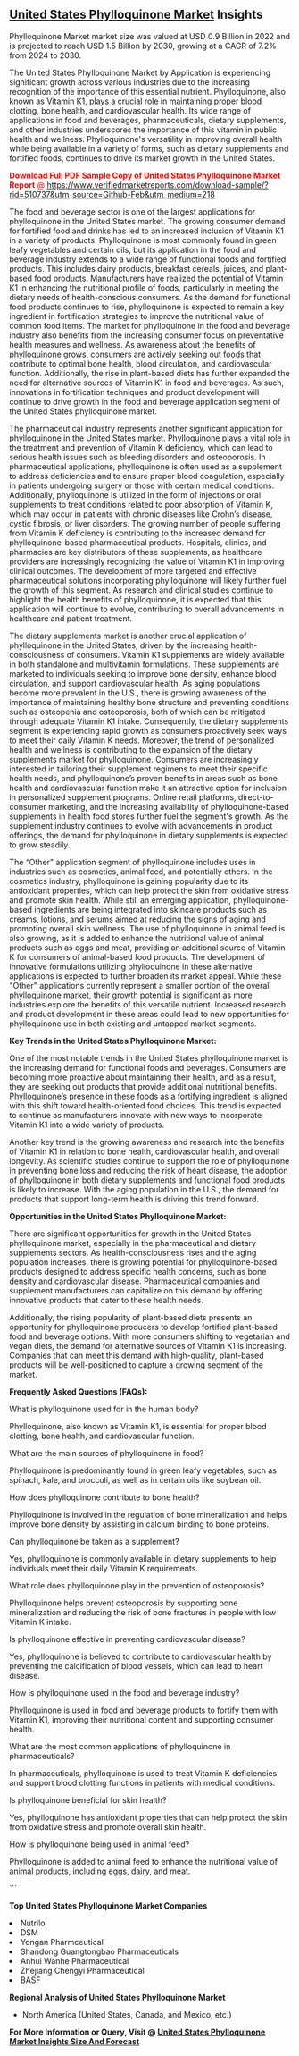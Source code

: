 <h2><a href="https://www.verifiedmarketreports.com/download-sample/?rid=510737&amp;utm_source=Github-Feb&amp;utm_medium=218" target="_blank">United States Phylloquinone Market</a> Insights</h2><p>Phylloquinone Market market size was valued at USD 0.9 Billion in 2022 and is projected to reach USD 1.5 Billion by 2030, growing at a CAGR of 7.2% from 2024 to 2030.</p><p> <p>The United States Phylloquinone Market by Application is experiencing significant growth across various industries due to the increasing recognition of the importance of this essential nutrient. Phylloquinone, also known as Vitamin K1, plays a crucial role in maintaining proper blood clotting, bone health, and cardiovascular health. Its wide range of applications in food and beverages, pharmaceuticals, dietary supplements, and other industries underscores the importance of this vitamin in public health and wellness. Phylloquinone's versatility in improving overall health while being available in a variety of forms, such as dietary supplements and fortified foods, continues to drive its market growth in the United States. <p><span class=""><span style="color: #ff0000;"><strong>Download Full PDF Sample Copy of United States Phylloquinone Market Report</strong> @ </span><a href="https://www.verifiedmarketreports.com/download-sample/?rid=510737&amp;utm_source=Github-Feb&amp;utm_medium=218" target="_blank">https://www.verifiedmarketreports.com/download-sample/?rid=510737&amp;utm_source=Github-Feb&amp;utm_medium=218</a></span></p></p> <p>The food and beverage sector is one of the largest applications for phylloquinone in the United States market. The growing consumer demand for fortified food and drinks has led to an increased inclusion of Vitamin K1 in a variety of products. Phylloquinone is most commonly found in green leafy vegetables and certain oils, but its application in the food and beverage industry extends to a wide range of functional foods and fortified products. This includes dairy products, breakfast cereals, juices, and plant-based food products. Manufacturers have realized the potential of Vitamin K1 in enhancing the nutritional profile of foods, particularly in meeting the dietary needs of health-conscious consumers. As the demand for functional food products continues to rise, phylloquinone is expected to remain a key ingredient in fortification strategies to improve the nutritional value of common food items. The market for phylloquinone in the food and beverage industry also benefits from the increasing consumer focus on preventative health measures and wellness. As awareness about the benefits of phylloquinone grows, consumers are actively seeking out foods that contribute to optimal bone health, blood circulation, and cardiovascular function. Additionally, the rise in plant-based diets has further expanded the need for alternative sources of Vitamin K1 in food and beverages. As such, innovations in fortification techniques and product development will continue to drive growth in the food and beverage application segment of the United States phylloquinone market.</p> <p>The pharmaceutical industry represents another significant application for phylloquinone in the United States market. Phylloquinone plays a vital role in the treatment and prevention of Vitamin K deficiency, which can lead to serious health issues such as bleeding disorders and osteoporosis. In pharmaceutical applications, phylloquinone is often used as a supplement to address deficiencies and to ensure proper blood coagulation, especially in patients undergoing surgery or those with certain medical conditions. Additionally, phylloquinone is utilized in the form of injections or oral supplements to treat conditions related to poor absorption of Vitamin K, which may occur in patients with chronic diseases like Crohn’s disease, cystic fibrosis, or liver disorders. The growing number of people suffering from Vitamin K deficiency is contributing to the increased demand for phylloquinone-based pharmaceutical products. Hospitals, clinics, and pharmacies are key distributors of these supplements, as healthcare providers are increasingly recognizing the value of Vitamin K1 in improving clinical outcomes. The development of more targeted and effective pharmaceutical solutions incorporating phylloquinone will likely further fuel the growth of this segment. As research and clinical studies continue to highlight the health benefits of phylloquinone, it is expected that this application will continue to evolve, contributing to overall advancements in healthcare and patient treatment.</p> <p>The dietary supplements market is another crucial application of phylloquinone in the United States, driven by the increasing health-consciousness of consumers. Vitamin K1 supplements are widely available in both standalone and multivitamin formulations. These supplements are marketed to individuals seeking to improve bone density, enhance blood circulation, and support cardiovascular health. As aging populations become more prevalent in the U.S., there is growing awareness of the importance of maintaining healthy bone structure and preventing conditions such as osteopenia and osteoporosis, both of which can be mitigated through adequate Vitamin K1 intake. Consequently, the dietary supplements segment is experiencing rapid growth as consumers proactively seek ways to meet their daily Vitamin K needs. Moreover, the trend of personalized health and wellness is contributing to the expansion of the dietary supplements market for phylloquinone. Consumers are increasingly interested in tailoring their supplement regimens to meet their specific health needs, and phylloquinone’s proven benefits in areas such as bone health and cardiovascular function make it an attractive option for inclusion in personalized supplement programs. Online retail platforms, direct-to-consumer marketing, and the increasing availability of phylloquinone-based supplements in health food stores further fuel the segment's growth. As the supplement industry continues to evolve with advancements in product offerings, the demand for phylloquinone in dietary supplements is expected to grow steadily.</p> <p>The “Other” application segment of phylloquinone includes uses in industries such as cosmetics, animal feed, and potentially others. In the cosmetics industry, phylloquinone is gaining popularity due to its antioxidant properties, which can help protect the skin from oxidative stress and promote skin health. While still an emerging application, phylloquinone-based ingredients are being integrated into skincare products such as creams, lotions, and serums aimed at reducing the signs of aging and promoting overall skin wellness. The use of phylloquinone in animal feed is also growing, as it is added to enhance the nutritional value of animal products such as eggs and meat, providing an additional source of Vitamin K for consumers of animal-based food products. The development of innovative formulations utilizing phylloquinone in these alternative applications is expected to further broaden its market appeal. While these "Other" applications currently represent a smaller portion of the overall phylloquinone market, their growth potential is significant as more industries explore the benefits of this versatile nutrient. Increased research and product development in these areas could lead to new opportunities for phylloquinone use in both existing and untapped market segments.</p> <p><strong>Key Trends in the United States Phylloquinone Market:</strong></p> <p>One of the most notable trends in the United States phylloquinone market is the increasing demand for functional foods and beverages. Consumers are becoming more proactive about maintaining their health, and as a result, they are seeking out products that provide additional nutritional benefits. Phylloquinone’s presence in these foods as a fortifying ingredient is aligned with this shift toward health-oriented food choices. This trend is expected to continue as manufacturers innovate with new ways to incorporate Vitamin K1 into a wide variety of products.</p> <p>Another key trend is the growing awareness and research into the benefits of Vitamin K1 in relation to bone health, cardiovascular health, and overall longevity. As scientific studies continue to support the role of phylloquinone in preventing bone loss and reducing the risk of heart disease, the adoption of phylloquinone in both dietary supplements and functional food products is likely to increase. With the aging population in the U.S., the demand for products that support long-term health is driving this trend forward.</p> <p><strong>Opportunities in the United States Phylloquinone Market:</strong></p> <p>There are significant opportunities for growth in the United States phylloquinone market, especially in the pharmaceutical and dietary supplements sectors. As health-consciousness rises and the aging population increases, there is growing potential for phylloquinone-based products designed to address specific health concerns, such as bone density and cardiovascular disease. Pharmaceutical companies and supplement manufacturers can capitalize on this demand by offering innovative products that cater to these health needs.</p> <p>Additionally, the rising popularity of plant-based diets presents an opportunity for phylloquinone producers to develop fortified plant-based food and beverage options. With more consumers shifting to vegetarian and vegan diets, the demand for alternative sources of Vitamin K1 is increasing. Companies that can meet this demand with high-quality, plant-based products will be well-positioned to capture a growing segment of the market.</p> <p><strong>Frequently Asked Questions (FAQs):</strong></p> <p>What is phylloquinone used for in the human body?</p> <p>Phylloquinone, also known as Vitamin K1, is essential for proper blood clotting, bone health, and cardiovascular function.</p> <p>What are the main sources of phylloquinone in food?</p> <p>Phylloquinone is predominantly found in green leafy vegetables, such as spinach, kale, and broccoli, as well as in certain oils like soybean oil.</p> <p>How does phylloquinone contribute to bone health?</p> <p>Phylloquinone is involved in the regulation of bone mineralization and helps improve bone density by assisting in calcium binding to bone proteins.</p> <p>Can phylloquinone be taken as a supplement?</p> <p>Yes, phylloquinone is commonly available in dietary supplements to help individuals meet their daily Vitamin K requirements.</p> <p>What role does phylloquinone play in the prevention of osteoporosis?</p> <p>Phylloquinone helps prevent osteoporosis by supporting bone mineralization and reducing the risk of bone fractures in people with low Vitamin K intake.</p> <p>Is phylloquinone effective in preventing cardiovascular disease?</p> <p>Yes, phylloquinone is believed to contribute to cardiovascular health by preventing the calcification of blood vessels, which can lead to heart disease.</p> <p>How is phylloquinone used in the food and beverage industry?</p> <p>Phylloquinone is used in food and beverage products to fortify them with Vitamin K1, improving their nutritional content and supporting consumer health.</p> <p>What are the most common applications of phylloquinone in pharmaceuticals?</p> <p>In pharmaceuticals, phylloquinone is used to treat Vitamin K deficiencies and support blood clotting functions in patients with medical conditions.</p> <p>Is phylloquinone beneficial for skin health?</p> <p>Yes, phylloquinone has antioxidant properties that can help protect the skin from oxidative stress and promote overall skin health.</p> <p>How is phylloquinone being used in animal feed?</p> <p>Phylloquinone is added to animal feed to enhance the nutritional value of animal products, including eggs, dairy, and meat.</p> ```</p><p><strong>Top United States Phylloquinone Market Companies</strong></p><div data-test-id=""><p><li>Nutrilo</li><li> DSM</li><li> Yongan Pharmceutical</li><li> Shandong Guangtongbao Pharmaceuticals</li><li> Anhui Wanhe Pharmaceutical</li><li> Zhejiang Chengyi Pharmaceutical</li><li> BASF</li></p><div><strong>Regional Analysis of&nbsp;United States Phylloquinone Market</strong></div><ul><li dir="ltr"><p dir="ltr">North America&nbsp;(United States, Canada, and Mexico, etc.)</p></li></ul><p><strong>For More Information or Query, Visit @&nbsp;</strong><strong><a href="https://www.verifiedmarketreports.com/product/phylloquinone-market-size-and-forecast/?utm_source=Github-Feb&amp;utm_medium=218" target="_blank">United States Phylloquinone Market Insights Size And Forecast</a></strong></p></div>

